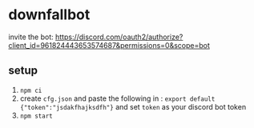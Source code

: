 # downfallbot
invite the bot: https://discord.com/oauth2/authorize?client_id=961824443653574687&permissions=0&scope=bot
## setup
1. `npm ci`
2. create `cfg.json` and paste the following in : `export default {"token":"jsdakfhajksdfh"}` and set `token` as your discord bot token
3. `npm start`

